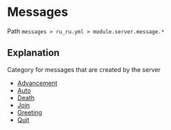 # Messages
Path `messages > ru_ru.yml > module.server.message.*`

## Explanation
Category for messages that are created by the server
- [Advancement](/en/messages/ru_ru/module/server/message/advancement/)
- [Auto](/en/messages/ru_ru/module/server/message/auto/)
- [Death](/en/messages/ru_ru/module/server/message/death/)
- [Join](/en/messages/ru_ru/module/server/message/join/)
- [Greeting](/en/messages/ru_ru/module/server/message/greeting/)
- [Quit](/en/messages/ru_ru/module/server/message/quit/)